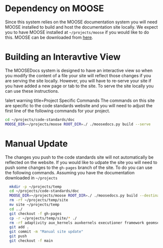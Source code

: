 # Dependency on MOOSE

Since this system relies on the MOOSE documentation system you will need MOOSE installed to build and host the documentation site locally. We expect you to have MOOSE installed  at `~/projects/moose` if you would like to do this. MOOSE can be downloaded from [here](https://mooseframework.inl.gov/getting_started/installation/index.html).

# Building an Interavtive View

The MOOSEDocs system is designed to have an interactive view so when you modify the content of a file your site will reflect those changes if you are serving the site locally. However, you will have to re-serve your site if you have added a new page or tab to the site. To serve the site locally you can use these instructions.

!alert warning title=Project Specific Commands
The commands on this site are specific to the code standards website and you will need to adjust the first line of the following commands for your project.

```bash
cd ~/projects/code-standards/doc
MOOSE_DIR=~/projects/moose ROOT_DIR=./ ./moosedocs.py build --serve
```

# Manual Update

The changes you push to the code standards site will not automatically be reflected on the website. If you would like to udpate the site you will need to push some changes to the `gh-pages` branch of the site. To do you can use the following commands. Assuming you have the documentation downloaded in `~/projects`

```bash
  mkdir -p ~/projects/temp
  cd ~/projects/code-standards/doc
  MOOSE_DIR=~/projects/moose ROOT_DIR=./ ./moosedocs.py build --destination site
  rm -rf ~/projects/temp/site
  mv site ~/projects/temp
  cd ../
  git checkout -f gh-pages
  cp -r ~/projects/temp/site/* ./
  rm -rf adaptivity aux_kernels auxkernels executioner framework geomsearch markers mesh meshgenerators partitioner porous_flow problems sqa time_integrators transfers userobjects variables vectorpostprocessors
  git add .
  git commit -m "Manual site update"
  git push
  git checkout -f main
```
